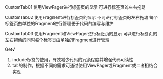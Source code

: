 CustomTab01
使用ViewPager进行标签页的显示
可进行标签页的左右拖动

CustomTab02
使用Fragment进行标签页的显示
不可进行标签页的左右拖动
每个标签页由单独的Fragment进行管理便于代码的编写与维护

CustomTab03
使用Fragment和ViewPager进行标签页的显示
可以进行标签页的左右拖动的同时每个标签页由单独的Fragment进行管理

Get√

1.	include标签的使用，有效减少代码的冗余程度并增强代码可读性
2.	tab的制作，根据不同的需求可通过使用ViewPager或Fragment或二者相结合实现